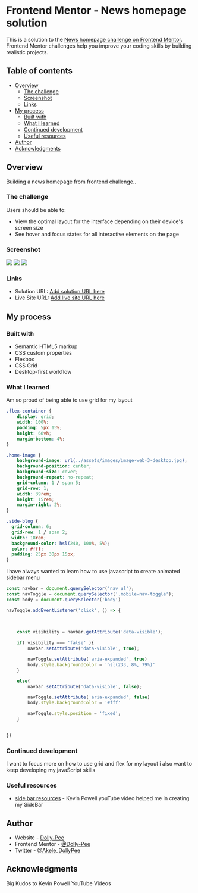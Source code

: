 # Frontend Mentor - News homepage solution

This is a solution to the [News homepage challenge on Frontend Mentor](https://www.frontendmentor.io/challenges/news-homepage-H6SWTa1MFl). Frontend Mentor challenges help you improve your coding skills by building realistic projects. 

## Table of contents

- [Overview](#overview)
  - [The challenge](#the-challenge)
  - [Screenshot](#screenshot)
  - [Links](#links)
- [My process](#my-process)
  - [Built with](#built-with)
  - [What I learned](#what-i-learned)
  - [Continued development](#continued-development)
  - [Useful resources](#useful-resources)
- [Author](#author)
- [Acknowledgments](#acknowledgments)


## Overview
Building a news homepage from frontend challenge..
### The challenge

Users should be able to:

- View the optimal layout for the interface depending on their device's screen size
- See hover and focus states for all interactive elements on the page

### Screenshot

![](./assets/images/Screenshot%202023-02-25%20at%2014-04-34%20Frontend%20Mentor%20News%20homepage.png)
![](./assets/images/Screenshot%202023-02-25%20at%2014-06-50%20Frontend%20Mentor%20News%20homepage.png)
![](./assets/images/Screenshot%202023-02-25%20at%2014-07-14%20Frontend%20Mentor%20News%20homepage.png)


### Links

- Solution URL: [Add solution URL here](http://127.0.0.1:5500/index.html)
- Live Site URL: [Add live site URL here](https://dolly-pee.github.io/News-HomePage/)

## My process

### Built with

- Semantic HTML5 markup
- CSS custom properties
- Flexbox
- CSS Grid
- Desktop-first workflow


### What I learned

Am so proud of being able to use grid for my layout

```css
.flex-container {
    display: grid;
    width: 100%;
    padding: 5px 15%;
    height: 68vh;
    margin-bottom: 4%;
}

.home-image {
    background-image: url(../assets/images/image-web-3-desktop.jpg);
    background-position: center;
    background-size: cover;
    background-repeat: no-repeat;
    grid-column: 1 / span 5;
    grid-row: 1;
    width: 39rem;
    height: 15rem;
    margin-right: 2%;
}

.side-blog {
  grid-column: 6;
  grid-row: 1 / span 2;
  width: 18rem;
  background-color: hsl(240, 100%, 5%);
  color: #fff;
  padding: 25px 30px 15px;
}
```

I have always wanted to learn how to use javascript to create animated sidebar menu 
```js
const navbar = document.querySelector('nav ul');
const navToggle = document.querySelector('.mobile-nav-toggle');
const body = document.querySelector('body')

navToggle.addEventListener('click', () => {
   
    

    const visibility = navbar.getAttribute('data-visible');

    if( visibility === 'false' ){
        navbar.setAttribute('data-visible', true);

        navToggle.setAttribute('aria-expanded', true)
        body.style.backgroundColor = 'hsl(233, 8%, 79%)'
    }

    else{
        navbar.setAttribute('data-visible', false);

        navToggle.setAttribute('aria-expanded', false)
        body.style.backgroundColor = '#fff'

        navToggle.style.position = 'fixed';
    }
    

})
```


### Continued development

I want to focus more on how to use grid and flex for my layout
i also want to keep developing my javaScript skills


### Useful resources

- [side bar resources](https://www.youtube.com/watch?v=HbBMp6yUXO0&t=953s) - Kevin Powell youTube video helped me in creating my SideBar

## Author

- Website - [Dolly-Pee](https://dolly-pee.github.io/News-HomePage/)
- Frontend Mentor - [@Dolly-Pee](https://www.frontendmentor.io/profile/Dolly-Pee)
- Twitter - [@Akele_DollyPee](https://www.twitter.com/@Akele_DollyPee)


## Acknowledgments

Big Kudos to Kevin Powell YouTube Videos


